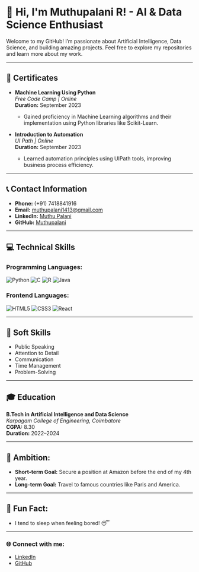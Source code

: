 # 👋 Hi, I'm Muthupalani R! - AI & Data Science Enthusiast

Welcome to my GitHub! I’m passionate about Artificial Intelligence, Data Science, and building amazing projects. Feel free to explore my repositories and learn more about my work.

---

## 📜 Certificates

- **Machine Learning Using Python**  
  *Free Code Camp | Online*  
  **Duration:** September 2023  
  - Gained proficiency in Machine Learning algorithms and their implementation using Python libraries like Scikit-Learn.

- **Introduction to Automation**  
  *UI Path | Online*  
  **Duration:** September 2023  
  - Learned automation principles using UIPath tools, improving business process efficiency.

---

## 📞 Contact Information

- **Phone:** (+91) 7418841916  
- **Email:** [muthupalani1413@gmail.com](mailto:muthupalani1413@gmail.com)  
- **LinkedIn:** [Muthu Palani](https://www.linkedin.com/in/muthu-palani-54310826a)  
- **GitHub:** [Muthupalani](https://github.com/Muthupalani)

---

## 💻 Technical Skills

### **Programming Languages:**

![Python](https://img.shields.io/badge/Python-%233776AB?style=flat-square&logo=python&logoColor=white&size=100)
![C](https://img.shields.io/badge/C-%2300599C?style=flat-square&logo=c&logoColor=white&size=100)
![R](https://img.shields.io/badge/R-%23276DC3?style=flat-square&logo=r&logoColor=white&size=100)
![Java](https://img.shields.io/badge/Java-%2300736B?style=flat-square&logo=java&logoColor=white&size=100)

### **Frontend Languages:**

![HTML5](https://img.shields.io/badge/HTML5-%23E34F26?style=flat-square&logo=html5&logoColor=white&size=100)
![CSS3](https://img.shields.io/badge/CSS3-%231572B6?style=flat-square&logo=css3&logoColor=white&size=100)
![React](https://img.shields.io/badge/React-%2361DAFB?style=flat-square&logo=react&logoColor=white&size=100)

---

## 🧠 Soft Skills

- Public Speaking  
- Attention to Detail  
- Communication  
- Time Management  
- Problem-Solving

---

## 🎓 Education

**B.Tech in Artificial Intelligence and Data Science**  
*Karpagam College of Engineering, Coimbatore*  
**CGPA:** 8.30  
**Duration:** 2022–2024

---

## 🎯 Ambition:

- **Short-term Goal:** Secure a position at Amazon before the end of my 4th year.  
- **Long-term Goal:** Travel to famous countries like Paris and America.

---

## 🎉 Fun Fact:

- I tend to sleep when feeling bored! 😴

---

### 🌐 Connect with me:
- [LinkedIn](https://www.linkedin.com/in/muthu-palani-54310826a)  
- [GitHub](https://github.com/Muthupalani)

